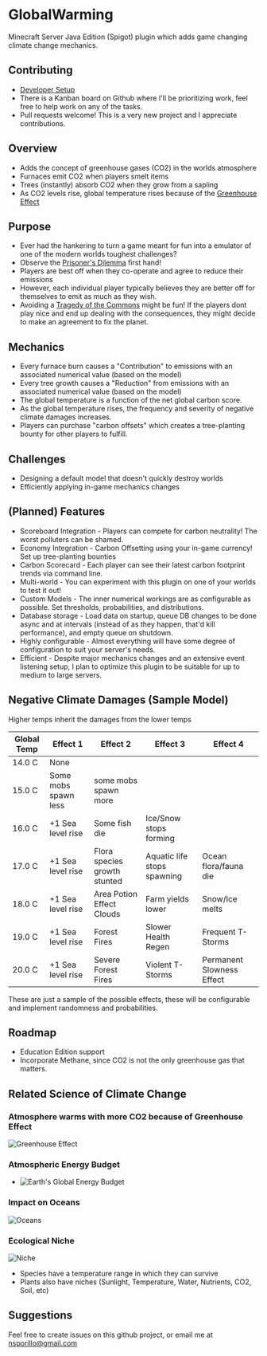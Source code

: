 # GlobalWarming
Minecraft Server Java Edition (Spigot) plugin which adds game changing climate change mechanics.

## Contributing
- [Developer Setup](https://github.com/nsporillo/GlobalWarming/wiki/Developer-Setup-and-Installation)
- There is a Kanban board on Github where I'll be prioritizing work, feel free to help work on any of the tasks.
- Pull requests welcome! This is a very new project and I appreciate contributions.

## Overview
+ Adds the concept of greenhouse gases (CO2) in the worlds atmosphere 
+ Furnaces emit CO2 when players smelt items
+ Trees (instantly) absorb CO2 when they grow from a sapling
+ As CO2 levels rise, global temperature rises because of the [Greenhouse Effect](http://hyperphysics.phy-astr.gsu.edu/hbase/thermo/grnhse.html)

## Purpose
+ Ever had the hankering to turn a game meant for fun into a emulator of one of the modern worlds toughest challenges?
+ Observe the [Prisoner's Dilemma](https://en.wikipedia.org/wiki/Prisoner%27s_dilemma#In_environmental_studies) first hand! 
+ Players are best off when they co-operate and agree to reduce their emissions
+ However, each individual player typically believes they are better off for themselves to emit as much as they wish. 
+ Avoiding a [Tragedy of the Commons](https://en.wikipedia.org/wiki/Tragedy_of_the_commons) might be fun! If the players dont play nice and end up dealing with the consequences, they might decide to make an agreement to fix the planet. 

## Mechanics 
+ Every furnace burn causes a "Contribution" to emissions with an associated numerical value (based on the model)
+ Every tree growth causes a "Reduction" from emissions with an associated numerical value (based on the model)
+ The global temperature is a function of the net global carbon score. 
+ As the global temperature rises, the frequency and severity of negative climate damages increases.
+ Players can purchase "carbon offsets" which creates a tree-planting bounty for other players to fulfill. 

## Challenges
+ Designing a default model that doesn't quickly destroy worlds
+ Efficiently applying in-game mechanics changes

## (Planned) Features
+ Scoreboard Integration - Players can compete for carbon neutrality! The worst polluters can be shamed.
+ Economy Integration - Carbon Offsetting using your in-game currency! Set up tree-planting bounties 
+ Carbon Scorecard - Each player can see their latest carbon footprint trends via command line.
+ Multi-world - You can experiment with this plugin on one of your worlds to test it out!
+ Custom Models - The inner numerical workings are as configurable as possible. Set thresholds, probabilities, and distributions.
+ Database storage - Load data on startup, queue DB changes to be done async and at intervals (instead of as they happen, that'd kill performance), and empty queue on shutdown. 
+ Highly configurable - Almost everything will have some degree of configuration to suit your server's needs.
+ Efficient - Despite major mechanics changes and an extensive event listening setup, I plan to optimize this plugin to be suitable for up to medium to large servers. 


## Negative Climate Damages (Sample Model)
Higher temps inherit the damages from the lower temps

| Global Temp | Effect 1 | Effect 2 | Effect 3 | Effect 4 |
| ------ | ------------ | ------- | --------|-----------|
| 14.0 C | None | | | |
| 15.0 C | Some mobs spawn less | some mobs spawn more | | |
| 16.0 C | +1 Sea level rise | Some fish die | Ice/Snow stops forming | |
| 17.0 C | +1 Sea level rise | Flora species growth stunted | Aquatic life stops spawning | Ocean flora/fauna die |
| 18.0 C | +1 Sea level rise | Area Potion Effect Clouds | Farm yields lower | Snow/Ice melts |
| 19.0 C | +1 Sea level rise | Forest Fires | Slower Health Regen | Frequent T-Storms | |
| 20.0 C | +1 Sea level rise | Severe Forest Fires | Violent T-Storms | Permanent Slowness Effect |

These are just a sample of the possible effects, these will be configurable and implement randomness and probabilities.


## Roadmap
+ Education Edition support
+ Incorporate Methane, since CO2 is not the only greenhouse gas that matters.

## Related Science of Climate Change
### Atmosphere warms with more CO2 because of Greenhouse Effect
![Greenhouse Effect](https://i.imgur.com/XsWJGz9.png)
### Atmospheric Energy Budget
+ ![Earth's Global Energy Budget](https://i.imgur.com/aHdJxXc.png)
### Impact on Oceans
![Oceans](https://i.imgur.com/dJPkYAo.png)
### Ecological Niche
![Niche](https://i.imgur.com/e6pwXlI.png)
- Species have a temperature range in which they can survive
- Plants also have niches (Sunlight, Temperature, Water, Nutrients, CO2, Soil, etc)

## Suggestions 
Feel free to create issues on this github project, or email me at nsporillo@gmail.com
